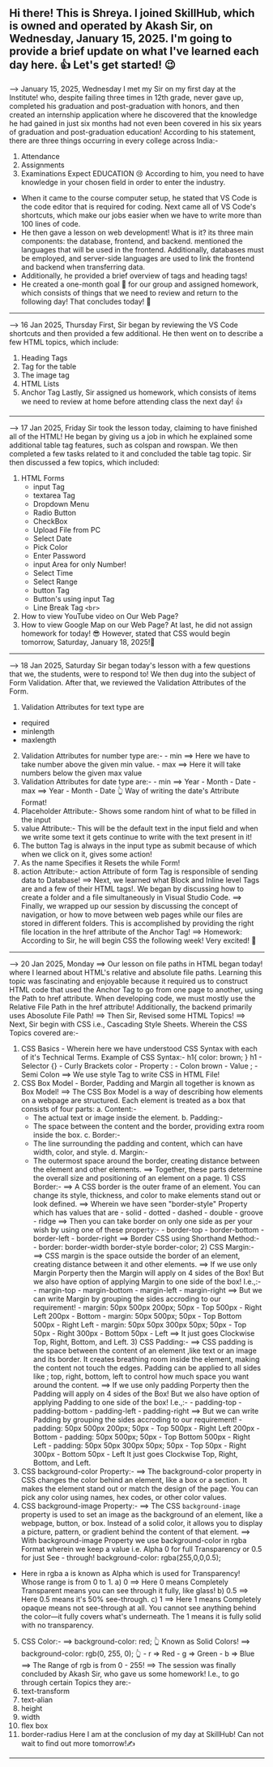 Hi there! This is Shreya. I joined SkillHub, which is owned and operated by Akash Sir, on Wednesday, January 15, 2025.
I'm going to provide a brief update on what I've learned each day here. 👍
Let's get started! 😉
----------------------------------------------------------------------------------------------------------------------------------
--> January 15, 2025, Wednesday
I met my Sir on my first day at the Institute! who, despite failing three times in 12th grade, never gave up, completed his graduation and post-graduation with honors, and then created an internship application where he discovered that the knowledge he had gained in just six months had not even been covered in his six years of graduation and post-graduation education!
According to his statement, there are three things occurring in every college across India:-
1) Attendance
2) Assignments
3) Examinations
   Expect EDUCATION 😢
According to him, you need to have knowledge in your chosen field in order to enter the industry.
- When it came to the course computer setup, he stated that VS Code is the code editor that is required for coding. Next came all of VS Code's shortcuts, which make our jobs easier when we have to write more than 100 lines of code.
- He then gave a lesson on web development! What is it? its three main components: the database, frontend, and backend. mentioned the languages that will be used in the frontend. Additionally, databases must be employed, and server-side languages are used to link the frontend and backend when transferring data.
- Additionally, he provided a brief overview of tags and heading tags!
- He created a one-month goal 🎯 for our group and assigned homework, which consists of things that we need to review and return to the following day!
  That concludes today! 🤞
----------------------------------------------------------------------------------------------------------------------------------
--> 16 Jan 2025, Thursday
First, Sir began by reviewing the VS Code shortcuts and then provided a few additional.
He then went on to describe a few HTML topics, which include:
1) Heading Tags
2) Tag for the table
3) The image tag
4) HTML Lists
5) Anchor Tag
Lastly, Sir assigned us homework, which consists of items we need to review at home before attending class the next day! 👍
----------------------------------------------------------------------------------------------------------------------------------
--> 17 Jan 2025, Friday
Sir took the lesson today, claiming to have finished all of the HTML!
He began by giving us a job in which he explained some additional table tag features, such as colspan and rowspan.
We then completed a few tasks related to it and concluded the table tag topic.
Sir then discussed a few topics, which included:
1) HTML Forms
   - input Tag
   - textarea Tag
   - Dropdown Menu
   - Radio Button
   - CheckBox
   - Upload File from PC
   - Select Date
   - Pick Color
   - Enter Password
   - input Area for only Number!
   - Select Time
   - Select Range
   - button Tag
   - Button's using input Tag
   - Line Break Tag `<br>`
2) How to view YouTube video on Our Web Page?
3) How to view Google Map on our Web Page?
   At last, he did not assign homework for today! 😎
   However, stated that CSS would begin tomorrow, Saturday, January 18, 2025!🤞
----------------------------------------------------------------------------------------------------------------------------------
--> 18 Jan 2025, Saturday
Sir began today's lesson with a few questions that we, the students, were to respond to!
We then dug into the subject of Form Validation.
After that, we reviewed the Validation Attributes of the Form.
1) Validation Attributes for text type are
- required
- minlength
- maxlength
2) Validation Attributes for number type are:-
        - min ==> Here we have to take number above the given min value.
        - max ==> Here it will take numbers below the given max value
3) Validation Attributes for date type are:-
        - min ==> Year - Month - Date
        - max ==> Year - Month - Date
        👆
        Way of writing the date's Attribute Format!
4) Placeholder Attribute:- 
        Shows some random hint of what to be filled in the input
5) value Attribute:- 
        This will be the default text in the input field and when we write some text it gets continue to write with the text present in it!
6) The button Tag is always in the input type as submit because of which when we click on it, gives some action!
7) As the name Specifies it Resets the while Form!
8) action Attribute:-
        action Attribute of form Tag is responsible of sending data to Database!
==> Next, we learned what Block and Inline level Tags are and a few of their HTML tags!. We began by discussing how to create a folder and a file simultaneously in Visual Studio Code.
==> Finally, we wrapped up our session by discussing the concept of navigation, or how to move between web pages while our files are stored in different folders.
This is accomplished by providing the right file location in the href attribute of the Anchor Tag!
==> Homework:
According to Sir, he will begin CSS the following week!
Very excited! 🤞
----------------------------------------------------------------------------------------------------------------------------------
--> 20 Jan 2025, Monday
==> Our lesson on file paths in HTML began today! where I learned about HTML's relative and absolute file paths.
Learning this topic was fascinating and enjoyable because it required us to construct HTML code that used the Anchor Tag to go from one page to another, using the Path to href attribute.
When developing code, we must mostly use the Relative File Path in the href attribute!
Additionally, the backend primarily uses Abosolute File Path!
==> Then Sir, Revised some HTML Topics!
==> Next, Sir begin with CSS i.e., Cascading Style Sheets.
Wherein the CSS Topics covered are:-
1) CSS Basics    - Wherein here we have understood CSS Syntax with each of it's Technical Terms.
Example of CSS Syntax:-
h1{
   color: brown;
}
        h1        -      Selector
        {}        -      Curly Brackets
        color     -      Property
        :         -      Colon
        brown     -      Value
        ;         -      Semi Colon
==> We use style Tag to write CSS in HTML File!     
2) CSS Box Model - Border, Padding and Margin all together is known as Box Model!
==> The CSS Box Model is a way of describing how elements on a webpage are structured. Each element is treated as a box that consists of four parts:
a. Content:- 
   - The actual text or image inside the element.
b. Padding:- 
    - The space between the content and the border, providing extra room inside the box.
c. Border:- 
    - The line surrounding the padding and content, which can have width, color, and style.
d. Margin:- 
    - The outermost space around the border, creating distance between the element and other elements.
==> Together, these parts determine the overall size and positioning of an element on a page.
                 1) CSS Border:-
                 ==> A CSS border is the outer frame of an element. You can change its style, thickness, and color to make elements stand out or look defined.
                 ==> Wherein we have seen "border-style" Property which has values that are
                               - solid
                               - dotted
                               - dashed
                               - double
                               - groove
                               - ridge
                 ==> Then you can take border on only one side as per your wish by using one of these property:-
                               - border-top
                               - border-bottom
                               - border-left
                               - border-right
                ==> Border CSS using Shorthand Method:-
                - border: border-width border-style border-color;
                2) CSS Margin:-
                ==> CSS margin is the space outside the border of an element, creating distance between it and other elements.
                ==> If we use only Margin Porperty then the Margin will apply on 4 sides of the Box!
                But we also have option  of applying Margin to one side of the box! 
                I.e.,:-
                               - margin-top
                               - margin-bottom
                               - margin-left
                               - margin-right
               ==> But we can write Margin by grouping the sides accroding to our requirement!
                               - margin: 50px 500px 200px;
                   50px  - Top
                   500px - Right Left
                   200px - Bottom
                               - margin: 50px 500px;
                   50px  -  Top Bottom
                   500px -  Right Left
                               - margin: 50px 50px 300px 50px;
                   50px  -  Top
                   50px  -  Right
                   300px -  Bottom
                   50px  -  Left
              ==> It just goes Clockwise Top, Right, Bottom, and Left.
              3) CSS Padding:-
              ==> CSS padding is the space between the content of an element ,like text or an image and its border.
              It creates breathing room inside the element, making the content not touch the edges. Padding can be applied to all               sides like ; top, right, bottom, left to control how much space you want around the content.
              ==> If we use only padding Porperty then the Padding will apply on 4 sides of the Box!
              But we also have option  of applying Padding to one side of the box! 
              I.e.,:-
                               - padding-top
                               - padding-bottom
                               - padding-left
                               - padding-right
              ==> But we can write Padding by grouping the sides accroding to our requirement!
                               - padding: 50px 500px 200px;
                     50px  - Top
                     500px - Right Left
                     200px - Bottom
                               - padding: 50px 500px;
                     50px  -  Top Bottom
                     500px -  Right Left
                               - padding: 50px 50px 300px 50px;
                     50px - Top
                     50px - Right
                     300px - Bottom
                     50px - Left
                  It just goes Clockwise Top, Right, Bottom, and Left.
3) CSS background-color Property:-
==> The background-color property in CSS changes the color behind an element, like a box or a section. It makes the element stand out or match the design of the page. You can pick any color using names, hex codes, or other color values.
4) CSS background-image Property:-
==> The CSS `background-image` property is used to set an image as the background of an element, like a webpage, button, or box. Instead of a solid color, it allows you to display a picture, pattern, or gradient behind the content of that element.
==> With background-image Property we use background-color in rgba Format wherein we keep a value i.e. Alpha 0 for full Transparency or 0.5 for just See - through!
           background-color: rgba(255,0,0,0.5); 
- Here in rgba a is known as Alpha which is used for Transparency!
Whose range is from 0 to 1.
a) 0
==> Here 0 means Completely Transparent means you can see through it fully, like glass!
b) 0.5
==> Here 0.5 means it's 50% see-through.
c) 1
==> Here 1 means Completely opaque means not see-through at all. You cannot see anything behind the color—it fully covers what's underneath. The 1 means it is fully solid with no transparency.
5) CSS Color:-
==> background-color: red;
           👆 Known as Solid Colors!
==> background-color: rgb(0, 255, 0);
                       👆
                     - r => Red
                     - g => Green
                     - b => Blue
==> The Range of rgb is from 0 - 255!
==> The session was finally concluded by Akash Sir, who gave us some homework!
I.e., to go through certain Topics they are:-
1) text-transform
2) text-alian
3) height
4) width
5) flex box
6) border-radius
Here I am at the conclusion of my day at SkillHub!
Can not wait to find out more tomorrow!✍
----------------------------------------------------------------------------------------------------------------------------------
